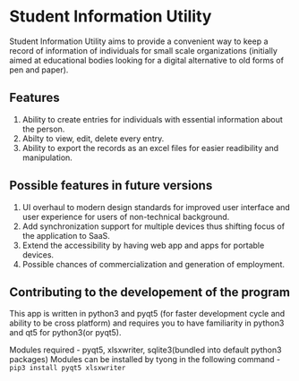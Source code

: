 # Student Information Utility
Student Information Utility aims to provide a convenient way to keep a record of information of individuals for small scale organizations (initially aimed at educational bodies looking for a digital alternative to old forms of pen and paper).
## Features
1.  Ability to create entries for individuals with essential information about the person.
2.  Abilty to view, edit, delete every entry.
3.  Ability to export the records as an excel files for easier readibility and manipulation.

## Possible features in future versions
1.  UI overhaul to modern design standards for improved user interface and user experience for users of non-technical background.
2.  Add synchronization support for multiple devices thus shifting focus of the application to SaaS.
3.  Extend the accessibility by having web app and apps for portable devices.  
4.  Possible chances of commercialization and generation of employment.

## Contributing to the developement of the program 
This app is written in python3 and pyqt5 (for faster development cycle and ability to be cross platform) and requires you to have familiarity in python3 and qt5 for python3(or pyqt5).

Modules required - pyqt5, xlsxwriter, sqlite3(bundled into default python3 packages)
Modules can be installed by tyong in the following command - ```pip3 install pyqt5 xlsxwriter```
